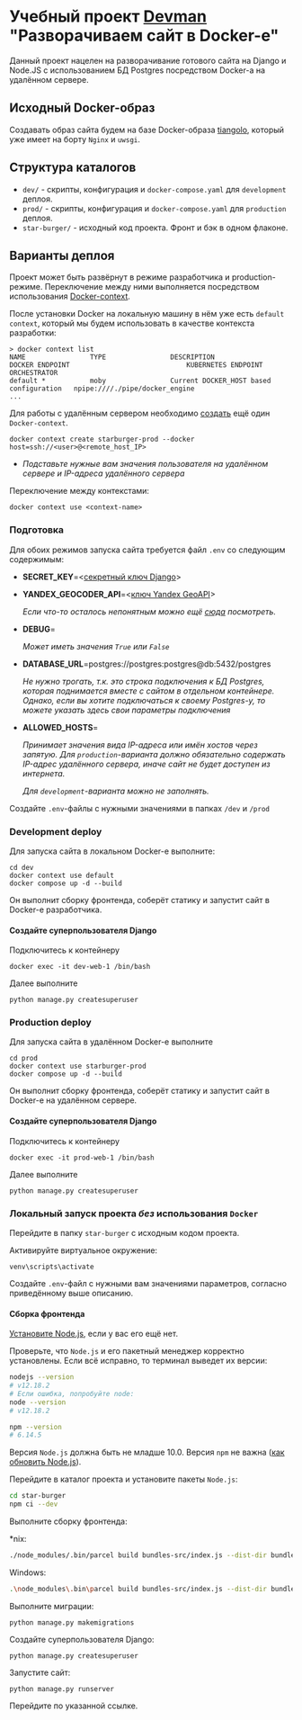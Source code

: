 # Учебный проект [Devman](http://Devman.org) "Разворачиваем сайт в Docker-е"

Данный проект нацелен на разворачивание готового сайта на Django и Node.JS с использованием БД Postgres посредством 
Docker-а на удалённом сервере.

## Исходный Docker-образ
Создавать образ сайта будем на базе Docker-образа [tiangolo](https://github.com/tiangolo/uwsgi-nginx-docker/tree/master), 
который уже имеет на борту `Nginx` и `uwsgi`.

## Структура каталогов
 - `dev/` - скрипты, конфигурация и `docker-compose.yaml` для `development` деплоя.
 - `prod/` - скрипты, конфигурация и `docker-compose.yaml` для `production` деплоя.
 - `star-burger/` - исходный код проекта. Фронт и бэк в одном флаконе.

## Варианты деплоя
Проект может быть развёрнут в режиме разработчика и production-режиме. 
Переключение между ними выполняется посредством использования 
[Docker-context](https://docs.docker.com/engine/context/working-with-contexts/).

После установки Docker на локальную машину в нём уже есть `default context`, который мы будем использовать в качестве
контекста разработки:
```commandline
> docker context list
NAME                TYPE                DESCRIPTION                               DOCKER ENDPOINT                             KUBERNETES ENDPOINT   ORCHESTRATOR
default *           moby                Current DOCKER_HOST based configuration   npipe:////./pipe/docker_engine
...
```

Для работы с удалённым сервером необходимо [создать](https://code.visualstudio.com/docs/containers/ssh) ещё один
`Docker-context`.
```commandline
docker context create starburger-prod --docker host=ssh://<user>@<remote_host_IP>
```
 - _Подставьте нужные вам значения пользователя на удалённом сервере и IP-адреса удалённого сервера_

Переключение между контекстами:
```commandline
docker context use <context-name>
```

### Подготовка
Для обоих режимов запуска сайта требуется файл `.env` со следующим содержимым:
 - **SECRET_KEY**=<[секретный ключ Django](https://www.educative.io/answers/how-to-generate-a-django-secretkey)>
 - **YANDEX_GEOCODER_API**=<[ключ Yandex GeoAPI](https://developer.tech.yandex.ru/services)>

   _Если что-то осталось непонятным можно ещё [сюда](https://dvmn.org/encyclopedia/api-docs/yandex-geocoder-api/) 
   посмотреть._
 - **DEBUG**=

   _Может иметь значения `True` или `False`_

 - **DATABASE_URL**=postgres://postgres:postgres@db:5432/postgres

    _Не нужно трогать, т.к. это строка подключения к БД Postgres, которая поднимается вместе с сайтом в отдельном 
   контейнере. Однако, если вы хотите подключаться к своему Postgres-у, то можете указать здесь свои параметры 
   подключения_ 

 - **ALLOWED_HOSTS**=

    _Принимает значения вида IP-адреса или имён хостов через запятую.
   Для `production`-варианта должно обязательно содержать IP-адрес удалённого сервера, иначе сайт не будет доступен
   из интернета._
 
   _Для `development`-варианта можно не заполнять._

Создайте `.env`-файлы с нужными значениями в папках `/dev` и `/prod`  

### Development deploy
Для запуска сайта в локальном Docker-е выполните:
```commandline
cd dev
docker context use default
docker compose up -d --build
``` 
Он выполнит сборку фронтенда, соберёт статику и запустит сайт в Docker-е разработчика.

#### Создайте суперпользователя Django
Подключитесь к контейнеру
```commandline
docker exec -it dev-web-1 /bin/bash
```
Далее выполните
```commandline
python manage.py createsuperuser
```

### Production deploy
Для запуска сайта в удалённом Docker-е выполните
```commandline
cd prod
docker context use starburger-prod
docker compose up -d --build
``` 

Он выполнит сборку фронтенда, соберёт статику и запустит сайт в Docker-е на удалённом сервере.

#### Создайте суперпользователя Django
Подключитесь к контейнеру
```commandline
docker exec -it prod-web-1 /bin/bash
```
Далее выполните
```commandline
python manage.py createsuperuser
```

### Локальный запуск проекта *без* использования `Docker`
Перейдите в папку `star-burger` с исходным кодом проекта.

Активируйте виртуальное окружение:
```commandline
venv\scripts\activate
```

Создайте `.env`-файл с нужными вам значениями параметров, согласно приведённому выше описанию. 

#### Сборка фронтенда

[Установите Node.js](https://nodejs.org/en/), если у вас его ещё нет.

Проверьте, что `Node.js` и его пакетный менеджер корректно установлены. Если всё исправно, то терминал выведет их версии:

```sh
nodejs --version
# v12.18.2
# Если ошибка, попробуйте node:
node --version
# v12.18.2

npm --version
# 6.14.5
```

Версия `Node.js` должна быть не младше 10.0. Версия `npm` 
не важна ([как обновить Node.js](https://phoenixnap.com/kb/update-node-js-version)).

Перейдите в каталог проекта и установите пакеты `Node.js`:

```sh
cd star-burger
npm ci --dev
```

Выполните сборку фронтенда:

*nix:
```sh
./node_modules/.bin/parcel build bundles-src/index.js --dist-dir bundles --public-url="./"
```
Windows:
```sh
.\node_modules\.bin\parcel build bundles-src/index.js --dist-dir bundles --public-url="./"
```

Выполните миграции:
```commandline
python manage.py makemigrations
```

Создайте суперпользователя Django:
```commandline
python manage.py createsuperuser
```

Запустите сайт:
```commandline
python manage.py runserver
```
Перейдите по указанной ссылке. 
